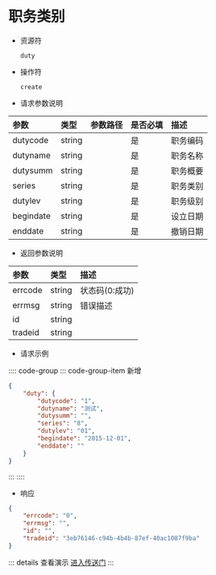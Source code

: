 # 职务类别

- 资源符

  `duty`
  
- 操作符

  `create`

- 请求参数说明

|参数|类型|参数路径|是否必填|描述|
|:-|:-|:-|:-|:-|
|dutycode|string||是|职务编码|
|dutyname|string||是|职务名称|
|dutysumm|string||是|职务概要|
|series|string||是|职务类别|
|dutylev|string||是|职务级别|
|begindate|string||是|设立日期|
|enddate|string||是|撤销日期|

- 返回参数说明

|参数|类型|描述|
|:-|:-|:-|
|errcode|string|状态码(0:成功)|
|errmsg|string|错误描述|
|id|string||
|tradeid|string||

- 请求示例

:::: code-group
::: code-group-item 新增

```json
{
    "duty": {
        "dutycode": "1",
        "dutyname": "测试",
        "dutysumm": "",
        "series": "8",
        "dutylev": "01",
        "begindate": "2015-12-01",
        "enddate": ""
    }
}
```

:::
::::

- 响应

```json
{
    "errcode": "0",
    "errmsg": "",
    "id": "",
    "tradeid": "3eb76146-c94b-4b4b-87ef-40ac1087f9ba"
}
```

::: details 查看演示
[进入传送门](/images/erp/gif/duty.gif)
:::
